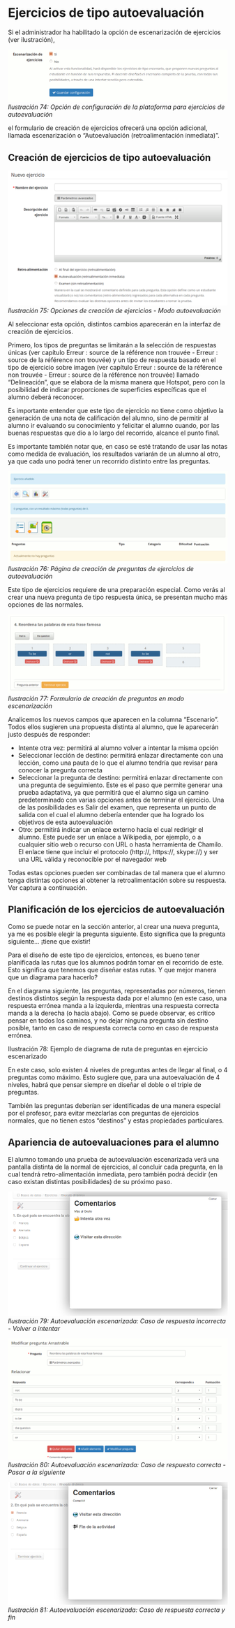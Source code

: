 # Ejercicios de tipo autoevaluación

Si el administrador ha habilitado la opción de escenarización de ejercicios \(ver ilustración\),

![](../../.gitbook/assets/image59%20%283%29.png)_Ilustración 74: Opción de configuración de la plataforma para ejercicios de autoevaluación_

el formulario de creación de ejercicios ofrecerá una opción adicional, llamada escenarización o “Autoevaluación \(retroalimentación inmediata\)”.

## Creación de ejercicios de tipo autoevaluación <a id="creaci-n-de-ejercicios-de-tipo-autoevaluaci-n"></a>

![](../../.gitbook/assets/image60%20%283%29.png)_Ilustración 75: Opciones de creación de ejercicios - Modo autoevaluación_

Al seleccionar esta opción, distintos cambios aparecerán en la interfaz de creación de ejercicios.

Primero, los tipos de preguntas se limitarán a la selección de respuestas únicas \(ver capítulo Erreur : source de la référence non trouvée - Erreur : source de la référence non trouvée\) y un tipo de respuesta basado en el tipo de ejercicio sobre imagen \(ver capítulo Erreur : source de la référence non trouvée - Erreur : source de la référence non trouvée\) llamado “Delineación”, que se elabora de la misma manera que Hotspot, pero con la posibilidad de indicar proporciones de superficies específicas que el alumno deberá reconocer.

Es importante entender que este tipo de ejercicio no tiene como objetivo la generación de una nota de calificación del alumno, sino de permitir al alumno ir evaluando su conocimiento y felicitar el alumno cuando, por las buenas respuestas que dio a lo largo del recorrido, alcance el punto final.

Es importante también notar que, en caso se esté tratando de usar las notas como medida de evaluación, los resultados variarán de un alumno al otro, ya que cada uno podrá tener un recorrido distinto entre las preguntas.

![](../../.gitbook/assets/image61%20%283%29.png)_Ilustración 76: Página de creación de preguntas de ejercicios de autoevaluación_

Este tipo de ejercicios requiere de una preparación especial. Como verás al crear una nueva pregunta de tipo respuesta única, se presentan mucho más opciones de las normales.

![](../../.gitbook/assets/image62%20%283%29.png)_Ilustración 77: Formulario de creación de preguntas en modo escenarización_

Analicemos los nuevos campos que aparecen en la columna “Escenario”. Todos ellos sugieren una propuesta distinta al alumno, que le aparecerán justo después de responder:

* Intente otra vez: permitirá al alumno volver a intentar la misma opción
* Seleccionar lección de destino: permitirá enlazar directamente con una lección, como una pauta de lo que el alumno tendría que revisar para conocer la pregunta correcta
* Seleccionar la pregunta de destino: permitirá enlazar directamente con una pregunta de seguimiento. Este es el paso que permite generar una prueba adaptativa, ya que permitirá que el alumno siga un camino predeterminado con varias opciones antes de terminar el ejercicio. Una de las posibilidades es Salir del examen, que representa un punto de salida con el cual el alumno debería entender que ha logrado los objetivos de esta autoevaluación
* Otro: permitirá indicar un enlace externo hacia el cual redirigir el alumno. Este puede ser un enlace a Wikipedia, por ejemplo, o a cualquier sitio web o recurso con URL o hasta herramienta de Chamilo. El enlace tiene que incluir el protocolo \(http://, https://, skype://\) y ser una URL válida y reconocible por el navegador web

Todas estas opciones pueden ser combinadas de tal manera que el alumno tenga distintas opciones al obtener la retroalimentación sobre su respuesta. Ver captura a continuación.

## Planificación de los ejercicios de autoevaluación <a id="planificaci-n-de-los-ejercicios-de-autoevaluaci-n"></a>

Como se puede notar en la sección anterior, al crear una nueva pregunta, ya me es posible elegir la pregunta siguiente. Esto significa que la pregunta siguiente… ¡tiene que existir!

Para el diseño de este tipo de ejercicios, entonces, es bueno tener planificada las rutas que los alumnos podrán tomar en el recorrido de este. Esto significa que tenemos que diseñar estas rutas. Y que mejor manera que un diagrama para hacerlo?

En el diagrama siguiente, las preguntas, representadas por números, tienen destinos distintos según la respuesta dada por el alumno \(en este caso, una respuesta errónea manda a la izquierda, mientras una respuesta correcta manda a la derecha \(o hacia abajo\). Como se puede observar, es crítico pensar en todos los caminos, y no dejar ninguna pregunta sin destino posible, tanto en caso de respuesta correcta como en caso de respuesta errónea.

Ilustración 78: Ejemplo de diagrama de ruta de preguntas en ejercicio escenarizado

En este caso, solo existen 4 niveles de preguntas antes de llegar al final, o 4 preguntas como máximo. Esto sugiere que, para una autoevaluación de 4 niveles, habrá que pensar siempre en diseñar el doble o el triple de preguntas.

También las preguntas deberían ser identificadas de una manera especial por el profesor, para evitar mezclarlas con preguntas de ejercicios normales, que no tienen estos “destinos” y estas propiedades particulares.

## Apariencia de autoevaluaciones para el alumno <a id="apariencia-de-autoevaluaciones-para-el-alumno"></a>

El alumno tomando una prueba de autoevaluación escenarizada verá una pantalla distinta de la normal de ejercicios, al concluir cada pregunta, en la cual tendrá retro-alimentación inmediata, pero también podrá decidir \(en caso existan distintas posibilidades\) de su próximo paso.

![](../../.gitbook/assets/image63%20%283%29.png)_Ilustración 79: Autoevaluación escenarizada: Caso de respuesta incorrecta - Volver a intentar_

![](../../.gitbook/assets/image64%20%283%29.png)_Ilustración 80: Autoevaluación escenarizada: Caso de respuesta correcta - Pasar a la siguiente_

![](../../.gitbook/assets/image65%20%283%29.png)_Ilustración 81: Autoevaluación escenarizada: Caso de respuesta correcta y fin_

